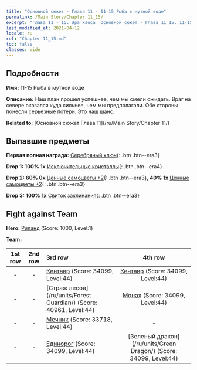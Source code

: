 ```yaml
---
title: "Основной сюжет - Глава 11 - 11-15 Рыба в мутной воде"
permalink: /Main Story/Chapter 11_15/
excerpt: "Глава 11 - 15. Эра хаоса  Основной сюжет - Глава 11_15. 11-15 Рыба в мутной воде"
last_modified_at: 2021-04-12
locale: ru
ref: "Chapter 11_15.md"
toc: false
classes: wide
---
```


## Подробности

 **Имя:** 11-15 Рыба в мутной воде

 **Описание:** Наш план прошел успешнее, чем мы смели ожидать. Враг на севере оказался куда сильнее, чем мы предполагали. Обе стороны понесли серьезные потери. Это наш шанс.

 **Related to:** [Основной сюжет Глава 11](/ru/Main Story/Chapter 11/)

## Выпавшие предметы

 **Первая полная награда:** [Серебряный ключ](/ru/Items/con_693/){: .btn .btn--era3}

 **Drop 1:** **100% 1x** [Исключительные кристаллы](/ru/Items/mat_38/){: .btn .btn--era4}

 **Drop 2:** **60% 0x** [Ценные самоцветы +2](/ru/Items/mat_30/){: .btn .btn--era3}, **40% 1x** [Ценные самоцветы +2](/ru/Items/mat_30/){: .btn .btn--era3}

 **Drop 3:** **100% 1x** [Свиток заклинания](/ru/Items/con_694/){: .btn .btn--era3}


## Fight against Team
 **Hero:** [Риланд](/ru/heroes/Ryland/) (Score: 1000, Level:1)

 **Team:**


  | 1st row | 2nd row | 3rd row | 4th row |
  |:----:|:----:|:----|:----:|
  | - | - | [Кентавр](/ru/units/Centaur/) (Score: 34099, Level:44)  | [Кентавр](/ru/units/Centaur/) (Score: 34099, Level:44)  |
  | - | - | [Страж лесов](/ru/units/Forest Guardian/) (Score: 40961, Level:44)  | [Монах](/ru/units/Monk/) (Score: 34099, Level:44)  |
  | - | - | [Мечник](/ru/units/Swordsman/) (Score: 33718, Level:44)  | - |
  | - | - | [Единорог](/ru/units/Unicorn/) (Score: 34099, Level:44)  | [Зеленый дракон](/ru/units/Green Dragon/) (Score: 34099, Level:44)  |


